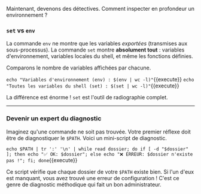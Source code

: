 Maintenant, devenons des détectives. Comment inspecter en profondeur un environnement ?

### `set` vs `env`

La commande `env` ne montre que les variables *exportées* (transmises aux sous-processus). La commande `set` montre **absolument tout** : variables d'environnement, variables locales du shell, et même les fonctions définies.

Comparons le nombre de variables affichées par chacune.

`echo "Variables d'environnement (env) : $(env | wc -l)"`{{execute}}
`echo "Toutes les variables du shell (set) : $(set | wc -l)"`{{execute}}

La différence est énorme ! `set` est l'outil de radiographie complet.

---
### Devenir un expert du diagnostic

Imaginez qu'une commande ne soit pas trouvée. Votre premier réflexe doit être de diagnostiquer le `$PATH`. Voici un mini-script de diagnostic.

`echo $PATH | tr ':' '\n' | while read dossier; do if [ -d "$dossier" ]; then echo "✅ OK: $dossier"; else echo "❌ ERREUR: $dossier n'existe pas !"; fi; done`{{execute}}

Ce script vérifie que chaque dossier de votre `$PATH` existe bien. Si l'un d'eux est manquant, vous avez trouvé une erreur de configuration ! C'est ce genre de diagnostic méthodique qui fait un bon administrateur.